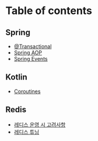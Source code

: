 # Table of contents

## Spring

* [@Transactional](README.md)
* [Spring AOP](<README (4).md>)
* [Spring Events](<README (3).md>)

## Kotlin

* [Coroutines](<README (2).md>)

## Redis

* [레디스 운영 시 고려사항](<README (1).md>)
* [레디스 튜닝](redis/undefined-1.md)
